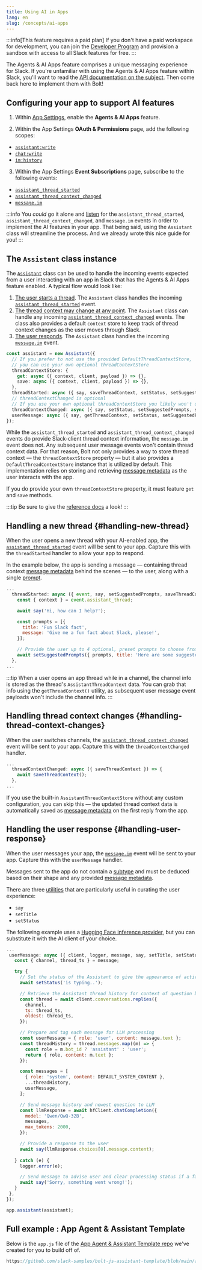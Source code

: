 ```yaml
---
title: Using AI in Apps
lang: en
slug: /concepts/ai-apps
---
```


:::info[This feature requires a paid plan]
If you don't have a paid workspace for development, you can join the [Developer Program](https://api.slack.com/developer-program) and provision a sandbox with access to all Slack features for free.
:::

The Agents & AI Apps feature comprises a unique messaging experience for Slack. If you're unfamiliar with using the Agents & AI Apps feature within Slack, you'll want to read the [API documentation on the subject](https://docs.slack.dev/ai/). Then come back here to implement them with Bolt!

## Configuring your app to support AI features

1. Within [App Settings](https://api.slack.com/apps), enable the **Agents & AI Apps** feature.

2. Within the App Settings **OAuth & Permissions** page, add the following scopes: 
  * [`assistant:write`](https://docs.slack.dev/reference/scopes/assistant.write)
  * [`chat:write`](https://docs.slack.dev/reference/scopes/chat.write)
  * [`im:history`](https://docs.slack.dev/reference/scopes/im.history)

3. Within the App Settings **Event Subscriptions** page, subscribe to the following events: 
  * [`assistant_thread_started`](https://docs.slack.dev/reference/events/assistant_thread_started)
  * [`assistant_thread_context_changed`](https://docs.slack.dev/reference/events/assistant_thread_context_changed)
  * [`message.im`](https://docs.slack.dev/reference/events/message.im)

:::info
You _could_ go it alone and [listen](/concepts/event-listening) for the `assistant_thread_started`, `assistant_thread_context_changed`, and `message.im` events in order to implement the AI features in your app. That being said, using the `Assistant` class will streamline the process. And we already wrote this nice guide for you!
:::

## The `Assistant` class instance

The [`Assistant`](/reference#the-assistantconfig-configuration-object) class can be used to handle the incoming events expected from a user interacting with an app in Slack that has the Agents & AI Apps feature enabled. A typical flow would look like:

1. [The user starts a thread](#handling-new-thread). The `Assistant` class handles the incoming [`assistant_thread_started`](https://docs.slack.dev/reference/events/assistant_thread_started) event.
2. [The thread context may change at any point](#handling-thread-context-changes). The `Assistant` class can handle any incoming [`assistant_thread_context_changed`](https://docs.slack.dev/reference/events/assistant_thread_context_changed) events. The class also provides a default `context` store to keep track of thread context changes as the user moves through Slack.
3. [The user responds](#handling-user-response). The `Assistant` class handles the incoming [`message.im`](https://docs.slack.dev/reference/events/message.im) event. 

```ts
const assistant = new Assistant({
  // If you prefer to not use the provided DefaultThreadContextStore, 
  // you can use your own optional threadContextStore 
  threadContextStore: {
    get: async ({ context, client, payload }) => {},
    save: async ({ context, client, payload }) => {},
  },
  threadStarted: async ({ say, saveThreadContext, setStatus, setSuggestedPrompts, setTitle }) => {},
  // threadContextChanged is optional
  // If you use your own optional threadContextStore you likely won't use it
  threadContextChanged: async ({ say, setStatus, setSuggestedPrompts, setTitle }) => {},
  userMessage: async ({ say, getThreadContext, setStatus, setSuggestedPrompts, setTitle }) => {},
});
```

While the `assistant_thread_started` and `assistant_thread_context_changed` events do provide Slack-client thread context information, the `message.im` event does not. Any subsequent user message events won't contain thread context data. For that reason, Bolt not only provides a way to store thread context — the `threadContextStore` property — but it also provides a `DefaultThreadContextStore` instance that is utilized by default. This implementation relies on storing and retrieving [message metadata](https://docs.slack.dev/messaging/message-metadata/) as the user interacts with the app. 

If you do provide your own `threadContextStore` property, it must feature `get` and `save` methods.

:::tip
Be sure to give the [reference docs](/reference#agents--assistants) a look!
:::

## Handling a new thread {#handling-new-thread}

When the user opens a new thread with your AI-enabled app, the [`assistant_thread_started`](https://docs.slack.dev/reference/events/assistant_thread_started) event will be sent to your app. Capture this with the `threadStarted` handler to allow your app to respond. 

In the example below, the app is sending a message — containing thread context [message metadata](https://docs.slack.dev/messaging/message-metadata/) behind the scenes — to the user, along with a single [prompt](https://docs.slack.dev/reference/methods/assistant.threads.setSuggestedPrompts).

```js
...
  threadStarted: async ({ event, say, setSuggestedPrompts, saveThreadContext }) => {
    const { context } = event.assistant_thread;

    await say('Hi, how can I help?');

    const prompts = [{
      title: 'Fun Slack fact',
      message: 'Give me a fun fact about Slack, please!',
    }];

    // Provide the user up to 4 optional, preset prompts to choose from.
    await setSuggestedPrompts({ prompts, title: 'Here are some suggested options:' });
  },
...
```

:::tip
When a user opens an app thread while in a channel, the channel info is stored as the thread's `AssistantThreadContext` data. You can grab that info using the `getThreadContext()` utility, as subsequent user message event payloads won't include the channel info. 
:::

## Handling thread context changes {#handling-thread-context-changes}

When the user switches channels, the [`assistant_thread_context_changed`](https://docs.slack.dev/reference/events/assistant_thread_context_changed) event will be sent to your app. Capture this with the `threadContextChanged` handler.

```js
...
  threadContextChanged: async ({ saveThreadContext }) => {
    await saveThreadContext();
  },
...
```

If you use the built-in `AssistantThreadContextStore` without any custom configuration, you can skip this — the updated thread context data is automatically saved as [message metadata](https://docs.slack.dev/messaging/message-metadata/) on the first reply from the app.

## Handling the user response {#handling-user-response}

When the user messages your app, the [`message.im`](https://docs.slack.dev/reference/events/message.im) event will be sent to your app. Capture this with the `userMessage` handler. 

Messages sent to the app do not contain a [subtype](https://docs.slack.dev/reference/events/message/#subtypes) and must be deduced based on their shape and any provided [message metadata](https://docs.slack.dev/messaging/message-metadata/).

There are three [utilities](/reference#the-assistantconfig-configuration-object) that are particularly useful in curating the user experience:
* `say`
* `setTitle`
* `setStatus`

The following example uses a [Hugging Face inference provider](https://huggingface.co/docs/inference-providers/en/index), but you can substitute it with the AI client of your choice.

 ```js
 ...
  userMessage: async ({ client, logger, message, say, setTitle, setStatus }) => {
    const { channel, thread_ts } = message;

    try {
      // Set the status of the Assistant to give the appearance of active processing.
      await setStatus('is typing..');

      // Retrieve the Assistant thread history for context of question being asked
      const thread = await client.conversations.replies({
        channel,
        ts: thread_ts,
        oldest: thread_ts,
      });

      // Prepare and tag each message for LLM processing
      const userMessage = { role: 'user', content: message.text };
      const threadHistory = thread.messages.map((m) => {
        const role = m.bot_id ? 'assistant' : 'user';
        return { role, content: m.text };
      });

      const messages = [
        { role: 'system', content: DEFAULT_SYSTEM_CONTENT },
        ...threadHistory,
        userMessage,
      ];

      // Send message history and newest question to LLM
      const llmResponse = await hfClient.chatCompletion({
        model: 'Qwen/QwQ-32B',
        messages,
        max_tokens: 2000,
      });

      // Provide a response to the user
      await say(llmResponse.choices[0].message.content);
      
    } catch (e) {
      logger.error(e);

      // Send message to advise user and clear processing status if a failure occurs
      await say('Sorry, something went wrong!');
    }
  },
});

app.assistant(assistant);
```

## Full example : App Agent & Assistant Template

Below is the `app.js` file of the [App Agent & Assistant Template repo](https://github.com/slack-samples/bolt-js-assistant-template/) we've created for you to build off of. 

```js reference title="app.js"
https://github.com/slack-samples/bolt-js-assistant-template/blob/main/app.js
```